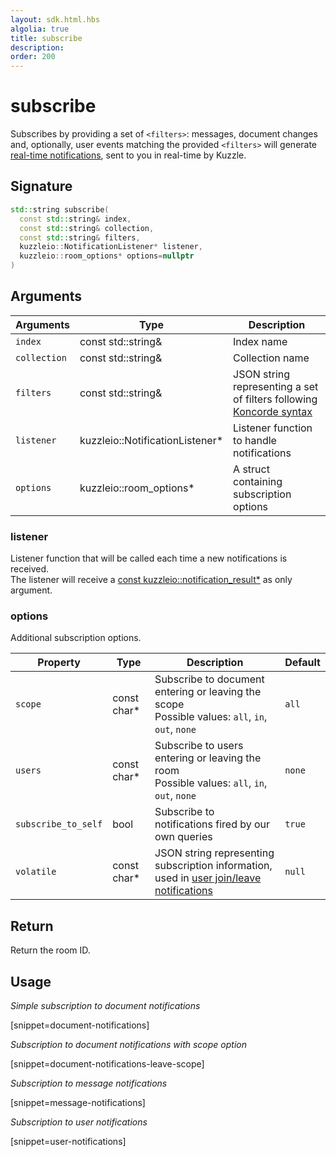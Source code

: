 ```yaml
---
layout: sdk.html.hbs
algolia: true
title: subscribe
description:
order: 200
---
```


# subscribe

Subscribes by providing a set of `<filters>`: messages, document changes and, optionally, user events matching the provided `<filters>` will generate [real-time notifications]({{site_base_path}}api/1/notifications), sent to you in real-time by Kuzzle.

## Signature

```cpp
std::string subscribe(
  const std::string& index,
  const std::string& collection,
  const std::string& filters,
  kuzzleio::NotificationListener* listener,
  kuzzleio::room_options* options=nullptr
)
```

## Arguments

| Arguments    | Type    | Description |
|--------------|---------|-------------|
| ``index`` | const std::string& | Index name    |
| ``collection`` | const std::string& | Collection name    |
| ``filters`` | const std::string& | JSON string representing a set of filters following [Koncorde syntax]({{site_base_path}}kuzzle-dsl/1/essential/koncorde) |
| ``listener`` | kuzzleio::NotificationListener* | Listener function to handle notifications |
| ``options`` | kuzzleio::room_options* | A struct containing subscription options |

### **listener**

Listener function that will be called each time a new notifications is received.  
The listener will receive a [const kuzzleio::notification_result*]({{site_base_path}}sdk-reference/cpp/1/essentials/realtime-notifications) as only argument.  

### **options**

Additional subscription options.  

| Property   | Type    | Description                       | Default |
| ---------- | ------- | --------------------------------- | ------- |
| `scope` | const char* | Subscribe to document entering or leaving the scope</br>Possible values: `all`, `in`, `out`, `none` | `all`  |
| `users` | const char* | Subscribe to users entering or leaving the room</br>Possible values: `all`, `in`, `out`, `none` | `none` |
| `subscribe_to_self` | bool | Subscribe to notifications fired by our own queries | `true`|
| `volatile` | const char* | JSON string representing subscription information, used in [user join/leave notifications]({{site_base_path}}api/1/volatile-data) | `null` |

## Return

Return the room ID.

## Usage

*Simple subscription to document notifications*

[snippet=document-notifications]

*Subscription to document notifications with scope option*

[snippet=document-notifications-leave-scope]

*Subscription to message notifications*

[snippet=message-notifications]

*Subscription to user notifications*

[snippet=user-notifications]
